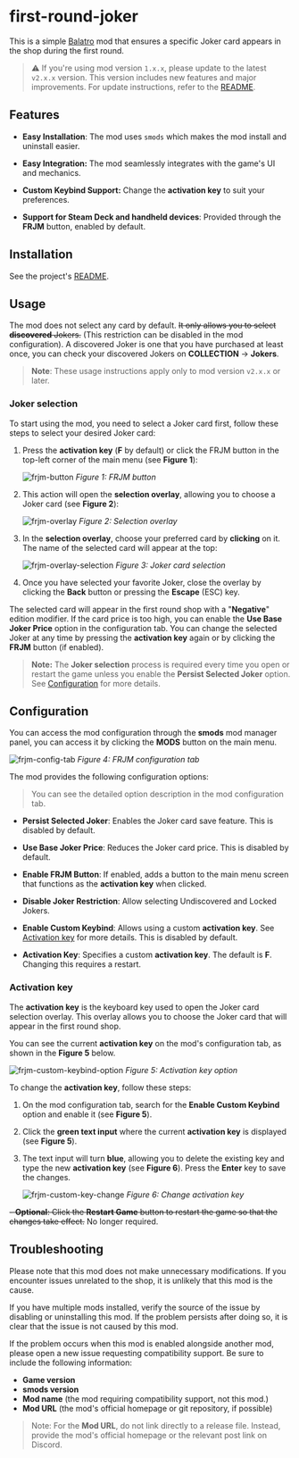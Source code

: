 # first-round-joker

This is a simple [Balatro](https://store.steampowered.com/app/2379780) mod
that ensures a specific Joker card appears in the shop during the first round.

> :warning: If you're using mod version `1.x.x`, please update to the latest `v2.x.x` version. This version includes new features and major improvements.
> For update instructions, refer to the [README](../README.md).

## Features

- **Easy Installation**: The mod uses `smods` which makes the mod install and uninstall easier.

- **Easy Integration:** The mod seamlessly integrates with the game's UI and mechanics.

- **Custom Keybind Support:** Change the **activation key** to suit your preferences.

- **Support for Steam Deck and handheld devices**: Provided through the **FRJM** button, enabled by default.

## Installation

See the project's [README](../README.md).

## Usage

The mod does not select any card by default.
~~It only allows you to select **discovered** Jokers.~~ (This restriction can be disabled in the mod configuration).
A discovered Joker is one that you have purchased at least once, you can check your discovered Jokers on **COLLECTION** -> **Jokers**.

> **Note**: These usage instructions apply only to mod version `v2.x.x` or later.

### Joker selection

To start using the mod, you need to select a Joker card first, follow these steps to
select your desired Joker card:

1. Press the **activation key** (**F** by default) or click the FRJM button in the
top-left corner of the main menu (see **Figure 1**):

    ![frjm-button](./images/frjm_button.png)
    *Figure 1: FRJM button*

2. This action will open the **selection overlay**, allowing you to choose a
Joker card (see **Figure 2**):

    ![frjm-overlay](./images/frjm_overlay.png)
    *Figure 2: Selection overlay*

3. In the **selection overlay**, choose your preferred card by **clicking** on it.
The name of the selected card will appear at the top:

   ![frjm-overlay-selection](./images/frjm_card_selection.png)
   *Figure 3: Joker card selection*

4. Once you have selected your favorite Joker, close the overlay by clicking
the **Back** button or pressing the **Escape** (ESC) key.

The selected card will appear in the first round shop with a "**Negative**" edition modifier.
If the card price is too high, you can enable the **Use Base Joker Price** option
in the configuration tab. You can change the selected Joker at any time by pressing
the **activation key** again or by clicking the **FRJM** button (if enabled).

> **Note:** The **Joker selection** process is required every time you open or restart the
> game unless you enable the **Persist Selected Joker** option.
> See [Configuration](#configuration) for more details.

## Configuration

You can access the mod configuration through the **smods** mod manager panel, you can
access it by clicking the **MODS** button on the main menu.

![frjm-config-tab](./images/frjm_config_tab.png)
*Figure 4: FRJM configuration tab*

The mod provides the following configuration options:

> You can see the detailed option description in the mod configuration tab.

- **Persist Selected Joker**: Enables the Joker card save feature. This is disabled by default.

- **Use Base Joker Price**: Reduces the Joker card price. This is disabled by default.

- **Enable FRJM Button**: If enabled, adds a button to the main menu screen that functions as the **activation key** when clicked.

- **Disable Joker Restriction**: Allow selecting Undiscovered and Locked Jokers.

- **Enable Custom Keybind**: Allows using a custom **activation key**.
See [Activation key](#activation-key) for more details. This is disabled by default.

- **Activation Key**: Specifies a custom **activation key**. The default is **F**. Changing this requires a restart.

### Activation key

The **activation key** is the keyboard key used to open the Joker card
selection overlay. This overlay allows you to choose the Joker card that will
appear in the first round shop.

You can see the current **activation key** on the mod's configuration tab, as shown
in the **Figure 5** below.

![frjm-custom-keybind-option](./images/frjm_custom_keybind_option.png)
*Figure 5: Activation key option*

To change the **activation key**, follow these steps:

1. On the mod configuration tab, search for the **Enable Custom Keybind** option and
enable it (see **Figure 5**).

2. Click the **green text input** where the current **activation key** is displayed (see **Figure 5**).

3. The text input will turn **blue**, allowing you to delete the existing key and type
the new **activation key** (see **Figure 6**). Press the **Enter** key to save the changes.

    ![frjm-custom-key-change](./images/frjm_custom_keybind_change.png)
    *Figure 6: Change activation key*

~~- **Optional**: Click the **Restart Game** button to restart the game so that the changes
take effect.~~ No longer required.

## Troubleshooting

Please note that this mod does not make unnecessary modifications.
If you encounter issues unrelated to the shop, it is unlikely that this mod is the cause.

If you have multiple mods installed, verify the source of the issue by disabling
or uninstalling this mod. If the problem persists after doing so,
it is clear that the issue is not caused by this mod.

If the problem occurs when this mod is enabled alongside another mod,
please open a new issue requesting compatibility support. Be sure to
include the following information:

- **Game version**
- **smods version**
- **Mod name** (the mod requiring compatibility support, not this mod.)
- **Mod URL** (the mod's official homepage or git repository, if possible)

> Note: For the **Mod URL**, do not link directly to a release file. Instead, provide the mod's official homepage or the relevant post link on Discord.
